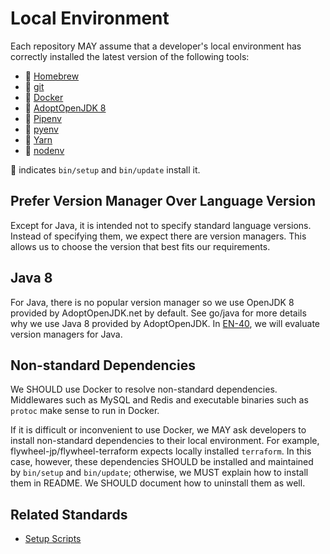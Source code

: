 # Local Environment

Each repository MAY assume that a developer's local environment has correctly
installed the latest version of the following tools:

* :rocket: [Homebrew]
* :rocket: [git](https://git-scm.com/)
* :rocket: [Docker](https://www.docker.com/)
* :rocket: [AdoptOpenJDK 8](https://adoptopenjdk.net/)
* :rocket: [Pipenv](https://pipenv.readthedocs.io/en/latest/)
* :rocket: [pyenv](https://github.com/pyenv/pyenv)
* :rocket: [Yarn](https://yarnpkg.com/)
* :rocket: [nodenv](https://github.com/nodenv/nodenv)

:rocket: indicates `bin/setup` and `bin/update` install it.

## Prefer Version Manager Over Language Version

Except for Java, it is intended not to specify standard language versions. Instead of specifying
them, we expect there are version managers. This allows us to choose the version that best fits
our requirements.

## Java 8

For Java, there is no popular version manager so we use OpenJDK 8 provided by AdoptOpenJDK.net 
by default. See go/java for more details why we use Java 8 provided by AdoptOpenJDK. 
In [EN-40](https://flywheel-jp.atlassian.net/browse/EN-40), we will evaluate version managers
for Java.

## Non-standard Dependencies

We SHOULD use Docker to resolve non-standard dependencies. Middlewares such as MySQL and Redis
and executable binaries such as `protoc` make sense to run in Docker.

If it is difficult or inconvenient to use Docker, we MAY ask developers to install non-standard
dependencies to their local environment. For example, flywheel-jp/flywheel-terraform expects
locally installed `terraform`. In this case, however, these dependencies SHOULD be installed and maintained by
`bin/setup` and `bin/update`; otherwise, we MUST explain how to install them in README.
We SHOULD document how to uninstall them as well.

## Related Standards

- [Setup Scripts](./setup_scripts.md)

[Homebrew]: https://brew.sh
[Homebrew Bundle]: https://github.com/Homebrew/homebrew-bundle

